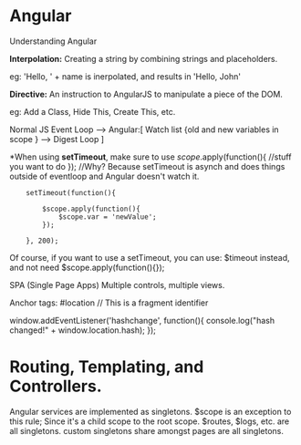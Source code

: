 # Angular
Understanding Angular

**Interpolation:**
Creating a string by combining strings and placeholders.

eg: 'Hello, ' + name is inerpolated, and results in 'Hello, John'

**Directive:**
An instruction to AngularJS to manipulate a piece of the DOM.

eg: Add a Class, Hide This, Create This, etc.


Normal JS Event Loop --> Angular:[ Watch list {old and new variables in scope } --> Digest Loop ]

*When using **setTimeout**, make sure to use $scope.$apply(function(){ //stuff you want to do });
//Why? Because setTimeout is asynch and does things outside of eventloop and Angular doesn't watch it.

        setTimeout(function(){

            $scope.apply(function(){
                $scope.var = 'newValue';
            });

        }, 200);
        
Of course, if you want to use a setTimeout, you can use: $timeout instead, and not need $scope.apply(function(){});

SPA (Single Page Apps)
Multiple controls, multiple views.

Anchor tags:
#location // This is a fragment identifier

window.addEventListener('hashchange', function(){
    console.log("hash changed!" + window.location.hash);
});

Routing, Templating, and Controllers.
=====================================

Angular services are implemented as singletons.
$scope is an exception to this rule; Since it's a child scope to the root scope.
$routes, $logs, etc. are all singletons.
custom singletons share amongst pages are all singletons.
